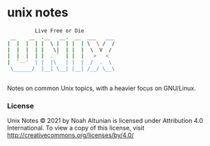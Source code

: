 # unix notes

```sh
         Live Free or Die
 __    __  .__   __.  __  ___   ___ 
|  |  |  | |  \ |  | |  | \  \ /  / 
|  |  |  | |   \|  | |  |  \  V  /  
|  |  |  | |  . `  | |  |   >   <   
|  `--'  | |  |\   | |  |  /  .  \  
 \______/  |__| \__| |__| /__/ \__\ 
                                    

```

Notes on common Unix topics, with a heavier focus on GNU/Linux.

### License

Unix Notes © 2021 by Noah Altunian is licensed under Attribution 4.0 International. To view a copy
of this license, visit http://creativecommons.org/licenses/by/4.0/
